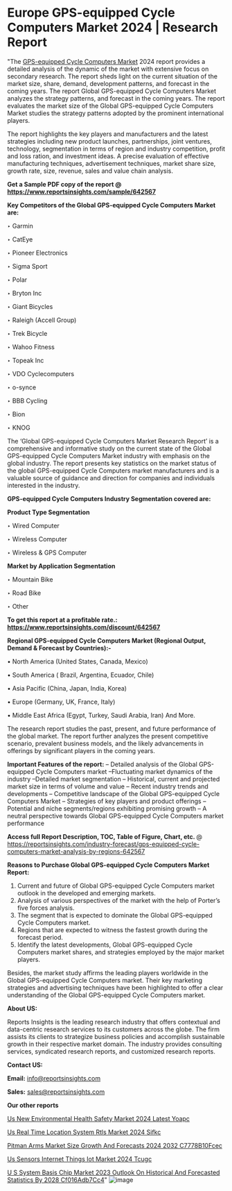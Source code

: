 # Europe GPS-equipped Cycle Computers Market 2024 | Research Report

"The <a href=https://www.reportsinsights.com/sample/642567>GPS-equipped Cycle Computers Market</a> 2024 report provides a detailed analysis of the dynamic of the market with extensive focus on secondary research. The report sheds light on the current situation of the market size, share, demand, development patterns, and forecast in the coming years. The report Global GPS-equipped Cycle Computers Market analyzes the strategy patterns, and forecast in the coming years. The report evaluates the market size of the Global GPS-equipped Cycle Computers Market studies the strategy patterns adopted by the prominent international players.

The report highlights the key players and manufacturers and the latest strategies including new product launches, partnerships, joint ventures, technology, segmentation in terms of region and industry competition, profit and loss ration, and investment ideas. A precise evaluation of effective manufacturing techniques, advertisement techniques, market share size, growth rate, size, revenue, sales and value chain analysis.

<strong>Get a Sample PDF copy of the report @ <a href=https://www.reportsinsights.com/sample/642567 style=color:#0000ff;>https://www.reportsinsights.com/sample/642567</a></strong>

<strong>Key Competitors of the Global GPS-equipped Cycle Computers Market are:</strong>

‣ Garmin

‣ CatEye

‣ Pioneer Electronics

‣ Sigma Sport

‣ Polar

‣ Bryton Inc

‣ Giant Bicycles

‣ Raleigh (Accell Group)

‣ Trek Bicycle

‣ Wahoo Fitness

‣ Topeak Inc

‣ VDO Cyclecomputers

‣ o-synce

‣ BBB Cycling

‣ Bion

‣ KNOG

The ‘Global GPS-equipped Cycle Computers Market Research Report’ is a comprehensive and informative study on the current state of the Global GPS-equipped Cycle Computers Market industry with emphasis on the global industry. The report presents key statistics on the market status of the global GPS-equipped Cycle Computers market manufacturers and is a valuable source of guidance and direction for companies and individuals interested in the industry.

<strong>GPS-equipped Cycle Computers Industry Segmentation covered are:</strong>

<strong>Product Type Segmentation</strong>

‣ Wired Computer

‣ Wireless Computer

‣ Wireless & GPS Computer

<strong>Market by Application Segmentation</strong>

‣ Mountain Bike

‣ Road Bike

‣ Other

<strong>To get this report at a profitable rate.: <a href=https://www.reportsinsights.com/discount/642567 style=color:#0000ff;>https://www.reportsinsights.com/discount/642567</a></strong>

<strong>Regional GPS-equipped Cycle Computers Market (Regional Output, Demand &amp; Forecast by Countries):-</strong>

• North America (United States, Canada, Mexico)

• South America ( Brazil, Argentina, Ecuador, Chile)

• Asia Pacific (China, Japan, India, Korea)

• Europe (Germany, UK, France, Italy)

• Middle East Africa (Egypt, Turkey, Saudi Arabia, Iran) And More.

The research report studies the past, present, and future performance of the global market. The report further analyzes the present competitive scenario, prevalent business models, and the likely advancements in offerings by significant players in the coming years.

<strong>Important Features of the report:</strong>
– Detailed analysis of the Global GPS-equipped Cycle Computers market
–Fluctuating market dynamics of the industry
–Detailed market segmentation
– Historical, current and projected market size in terms of volume and value
– Recent industry trends and developments
– Competitive landscape of the Global GPS-equipped Cycle Computers Market
– Strategies of key players and product offerings
– Potential and niche segments/regions exhibiting promising growth
– A neutral perspective towards Global GPS-equipped Cycle Computers market performance

<strong>Access full Report Description, TOC, Table of Figure, Chart, etc. </strong>@   <a href=https://reportsinsights.com/industry-forecast/gps-equipped-cycle-computers-market-analysis-by-regions-642567 style=color:#0000ff;>https://reportsinsights.com/industry-forecast/gps-equipped-cycle-computers-market-analysis-by-regions-642567</a>

<strong>Reasons to Purchase Global GPS-equipped Cycle Computers Market Report:</strong>
1. Current and future of Global GPS-equipped Cycle Computers market outlook in the developed and emerging markets.
2. Analysis of various perspectives of the market with the help of Porter’s five forces analysis.
3. The segment that is expected to dominate the Global GPS-equipped Cycle Computers market.
4. Regions that are expected to witness the fastest growth during the forecast period.
5. Identify the latest developments, Global GPS-equipped Cycle Computers market shares, and strategies employed by the major market players.

Besides, the market study affirms the leading players worldwide in the Global GPS-equipped Cycle Computers market. Their key marketing strategies and advertising techniques have been highlighted to offer a clear understanding of the Global GPS-equipped Cycle Computers market.

<strong><strong>About US</strong>:</strong>

Reports Insights is the leading research industry that offers contextual and data-centric research services to its customers across the globe. The firm assists its clients to strategize business policies and accomplish sustainable growth in their respective market domain. The industry provides consulting services, syndicated research reports, and customized research reports.

<strong>Contact US:</strong>

<p class=><b>Email:</b> <a href=mailto:info@reportsinsights.com>info@reportsinsights.com</a></p>
<p class=><b>Sales:</b> <a href=mailto:sales@reportsinsights.com>sales@reportsinsights.com</a></p>

<strong>Our other reports</strong>

<a href=https://www.linkedin.com/pulse/us-new-environmental-health-safety-market-2024-latest-yoapc/>Us New Environmental Health Safety Market 2024 Latest Yoapc</a>

<a href=https://www.linkedin.com/pulse/us-real-time-location-system-rtls-market-2024-sifkc/>Us Real Time Location System Rtls Market 2024 Sifkc</a>

<a href=https://medium.com/@gavdeakash979/pitman-arms-market-size-growth-and-forecasts-2024-2032-c7778b10fcec>Pitman Arms Market Size Growth And Forecasts 2024 2032 C7778B10Fcec</a>

<a href=https://www.linkedin.com/pulse/us-sensors-internet-things-iot-market-2024-tcugc/>Us Sensors Internet Things Iot Market 2024 Tcugc</a>

<a href=https://medium.com/@achalwankhede15/u-s-system-basis-chip-market-2023-outlook-on-historical-and-forecasted-statistics-by-2028-cf016adb7cc4>U S System Basis Chip Market 2023 Outlook On Historical And Forecasted Statistics By 2028 Cf016Adb7Cc4</a>"
![image](https://github.com/ahaan12367/RIMarket24/assets/158471582/dff099f2-4a37-4b90-96bd-cf9804a8aec1)
